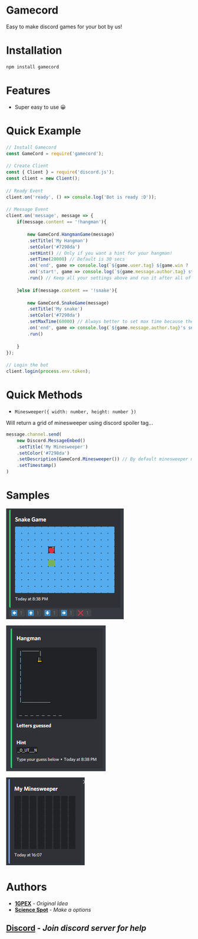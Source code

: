 # Gamecord

Easy to make discord games for your bot by us!

# Installation

```bash
npm install gamecord
```

# Features
- Super easy to use 😀

# Quick Example

```js
// Install Gamecord
const GameCord = require('gamecord');

// Create Client
const { Client } = require('discord.js');
const client = new Client();

// Ready Event
client.on('ready', () => console.log('Bot is ready :D'));

// Message Event
client.on('message', message => {
    if(message.content == '!hangman'){

        new GameCord.HangmanGame(message)
        .setTitle('My Hangman')
        .setColor('#7298da')
        .setHint() // Only if you want a hint for your hangman!
        .setTime(20000) // Default is 30 secs
        .on('end', game => console.log(`${game.user.tag} ${game.win ? 'win' : 'lose'} the game!`))
        .on('start', game => console.log(`${game.message.author.tag} started a hangman game with word ${game.word}!`))
        .run() // Keep all your settings above and run it after all of your configuration!

    }else if(message.content == '!snake'){

        new GameCord.SnakeGame(message)
        .setTitle('My snake')
        .setColor('#7298da')
        .setMaxTime(60000) // Always better to set max time because the default one is just 5s
        .on('end', game => console.log(`${game.message.author.tag}'s snake game score was ${game.score}`)) // Start event also exists
        .run()

    }
});

// Login the bot
client.login(process.env.token);
```

# Quick Methods

- `Minesweeper({ width: number, height: number })`

Will return a grid of minesweeper using discord spoiler tag...

```js
message.channel.send(
    new Discord.MessageEmbed()
    .setTitle('My Minesweeper')
    .setColor('#7298da')
    .setDescription(GameCord.Minesweeper()) // By default minesweeper method takes 8x8 grid
    .setTimestamp()
)
```

# Samples
![1](/images/snake.png)

![2](/images/hangman.png)

![3](/images/mine.png)

# Authors
* **[1GPEX](https://github.com/1GPEX)** - *Original Idea*
* **[Science Spot](https://github.com/Scientific-Guy)** - *Make a options* 

## [Discord](https://discord.gg/hw7XPxz) - *Join discord server for help*
